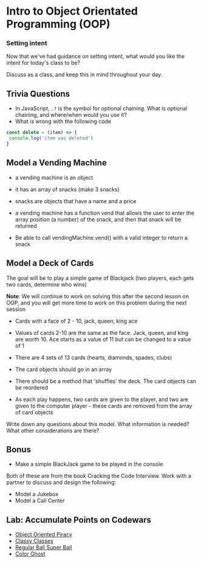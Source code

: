 # Intro to Object Orientated Programming (OOP)

### Setting intent

Now that we've had guidance on setting intent, what would you like the intent for today's class to be?

Discuss as a class, and keep this in mind throughout your day.

## Trivia Questions

- In JavaScript, `.?` is the symbol for optional chaining. What is optional chaining, and where/when would you use it?
- What is wrong with the following code

```js
const delete = (item) => {
 console.log('item was deleted')
}
```

## Model a Vending Machine

- a vending machine is an object

- it has an array of snacks (make 3 snacks)

- snacks are objects that have a name and a price

- a vending machine has a function vend that allows the user to enter the array position (a number) of the snack, and then that snack will be returned

- Be able to call vendingMachine.vend() with a valid integer to return a snack

## Model a Deck of Cards

The goal will be to play a simple game of Blackjack (two players, each gets two cards, determine who wins)

**Note**: We will continue to work on solving this after the second lesson on OOP, and you will get more time to work on this problem during the next session

- Cards with a face of 2 - 10, jack, queen, king ace
- Values of cards 2-10 are the same as the face. Jack, queen, and king are worth 10. Ace starts as a value of 11 but can be changed to a value of 1
- There are 4 sets of 13 cards (hearts, diamonds, spades, clubs)

- The card objects should go in an array
- There should be a method that 'shuffles' the deck. The card objects can be reordered
- As each play happens, two cards are given to the player, and two are given to the computer player - these cards are removed from the array of card objects

Write down any questions about this model. What information is needed? What other considerations are there?

## Bonus

- Make a simple BlackJack game to be played in the console

Both of these are from the book Cracking the Code Interview. Work with a partner to discuss and design the following:

- Model a Jukebox
- Model a Call Center

## Lab: Accumulate Points on Codewars

- [Object Oriented Piracy](https://www.codewars.com/kata/54fe05c4762e2e3047000add)
- [Classy Classes](https://www.codewars.com/kata/55a144eff5124e546400005a)
- [Regular Ball Super Ball](https://www.codewars.com/kata/53f0f358b9cb376eca001079)
- [Color Ghost](https://www.codewars.com/kata/53f1015fa9fe02cbda00111a)
